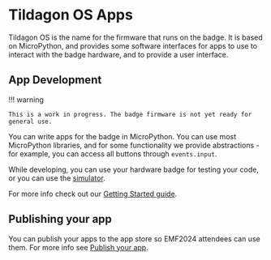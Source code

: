 # Tildagon OS Apps

Tildagon OS is the name for the firmware that runs on the badge. It is based on MicroPython, and provides some software interfaces for apps to use to interact with the badge hardware, and to provide a user interface.

## App Development

!!! warning

    This is a work in progress. The badge firmware is not yet ready for general use.

You can write apps for the badge in MicroPython. You can use most MicroPython libraries, and for some functionality we provide
abstractions - for example, you can access all buttons through `events.input`.

While developing, you can use your hardware badge for testing your code, or you can use the [simulator].

For more info check out our [Getting Started guide][app-getting-started].

## Publishing your app

You can publish your apps to the app store so EMF2024 attendees can use them. For more info see [Publish your app](publish.md).

[simulator]: https://github.com/emfcamp/badge-2024-software/tree/main/sim
[app-getting-started]: ./development.md
